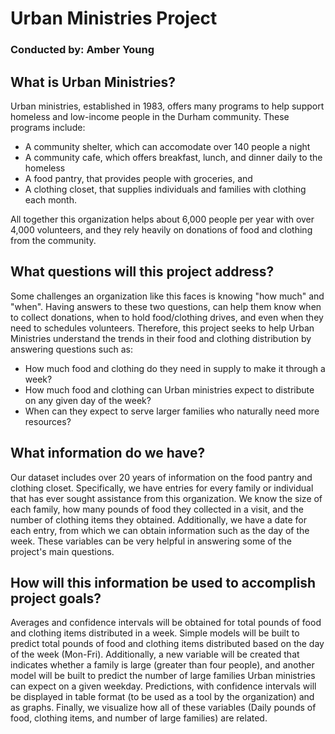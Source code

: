 # Urban Ministries Project
### Conducted by: Amber Young

## What is Urban Ministries?
Urban ministries, established in 1983, offers many programs to help support homeless and low-income people in the Durham community. These programs include:

* A community shelter, which can accomodate over 140 people a night
* A community cafe, which offers breakfast, lunch, and dinner daily to the homeless
* A food pantry, that provides people with groceries, and
* A clothing closet, that supplies individuals and families with clothing each month.

All together this organization helps about 6,000 people per year with over 4,000 volunteers, and they rely heavily on donations of food and clothing from the community.

## What questions will this project address?
Some challenges an organization like this faces is knowing "how much" and "when".
Having answers to these two questions, can help them know when to collect donations, when to hold food/clothing drives, and even when they need to schedules volunteers.
Therefore, this project seeks to help Urban Ministries understand the trends in their food and clothing distribution by answering questions such as:

* How much food and clothing do they need in supply to make it through a week?
* How much food and clothing can Urban ministries expect to distribute on any given day of the week?
* When can they expect to serve larger families who naturally need more resources?

## What information do we have?
Our dataset includes over 20 years of information on the food pantry and clothing closet.
Specifically, we have entries for every family or individual that has ever sought assistance from this organization.
We know the size of each family, how many pounds of food they collected in a visit, and the number of clothing items they obtained. 
Additionally, we have a date for each entry, from which we can obtain information such as the day of the week.
These variables can be very helpful in answering some of the project's main questions.

## How will this information be used to accomplish project goals?
Averages and confidence intervals will be obtained for total pounds of food and clothing items distributed in a week.
Simple models will be built to predict total pounds of food and clothing items distributed based on the day of the week (Mon-Fri).
Additionally, a new variable will be created that indicates whether a family is large (greater than four people),
and another model will be built to predict the number of large families Urban ministries can expect on a given weekday.
Predictions, with confidence intervals will be displayed in table format (to be used as a tool by the organization) and as graphs.
Finally, we visualize how all of these variables (Daily pounds of food, clothing items, and number of large families) are related.